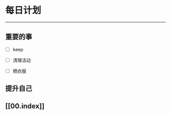 
# 每日计划
---
## 重要的事

- [ ]  keep
- [ ]  清理活动
- [ ] 晒衣服





## 提升自己

  



## [[00.index]]










